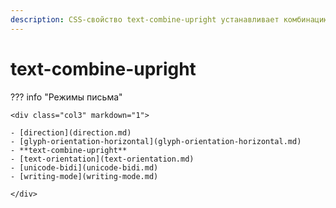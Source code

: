```yaml
---
description: CSS-свойство text-combine-upright устанавливает комбинацию символов в пробел одного символа.
---
```

<!-- TODO: -->
# text-combine-upright

??? info "Режимы письма"

    <div class="col3" markdown="1">

    - [direction](direction.md)
    - [glyph-orientation-horizontal](glyph-orientation-horizontal.md)
    - **text-combine-upright**
    - [text-orientation](text-orientation.md)
    - [unicode-bidi](unicode-bidi.md)
    - [writing-mode](writing-mode.md)

    </div>
